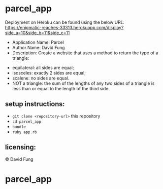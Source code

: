 # parcel_app
Deployment on Heroku can be found using the below URL:
https://enigmatic-reaches-33313.herokuapp.com/display?side_a=10&side_b=11&side_c=11

* Application Name: Parcel
* Author Name: David Fung
* Description: Create a website that uses a method to return the type of a triangle:
- equilateral: all sides are equal;
- isosceles: exactly 2 sides are equal;
- scalene: no sides are equal.
- NOT a triangle: the sum of the lengths of any two sides of a triangle is less than or equal to the length of the third side.

<!-- ## Under this RUBY project:
<!-- * Specs have complete coverage for the behaviors that need to be tested. -->
<!-- * All specs are passing. -->

## setup instructions:
* `git clone <repository-url>` this repository
* `cd parcel_app`
* `bundle`
* `ruby app.rb`


## licensing:
 © David Fung
# parcel_app
